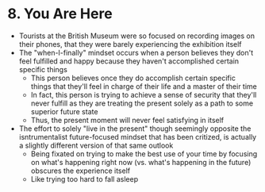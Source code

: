 # 8. You Are Here

* Tourists at the British Museum were so focused on recording images on their phones, that they were barely experiencing the exhibition itself
* The "when-I-finally" mindset occurs when a person believes they don't feel fulfilled and happy because they haven't accomplished certain specific things
  * This person believes once they do accomplish certain specific things that they'll feel in charge of their life and a master of their time
  * In fact, this person is trying to achieve a sense of security that they'll never fulfill as they are treating the present solely as a path to some superior future state
  * Thus, the present moment will never feel satisfying in itself
* The effort to solely "live in the present" though seemingly opposite the isntrumentalist future-focused mindset that has been critized, is actually a slightly different version of that same outlook
  * Being fixated on trying to make the best use of your time by focusing on what's happening right now (vs. what's happening in the future) obscures the experience itself
  * Like trying too hard to fall asleep
